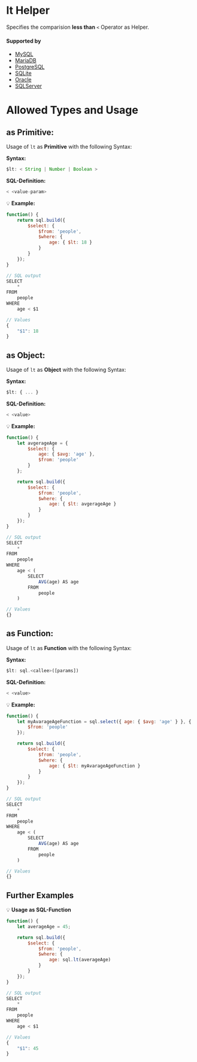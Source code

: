 # lt Helper
Specifies the comparision **less than** `<` Operator as Helper.

#### Supported by
- [MySQL](https://dev.mysql.com/doc/refman/5.7/en/func-op-summary-ref.html)
- [MariaDB](https://mariadb.com/kb/en/library/less-than/)
- [PostgreSQL](https://www.postgresql.org/docs/9.5/static/functions-comparison.html)
- [SQLite](https://sqlite.org/lang_expr.html)
- [Oracle](https://docs.oracle.com/html/A95915_01/sqopr.htm#sthref149)
- [SQLServer](https://docs.microsoft.com/en-US/sql/t-sql/language-elements/less-than-transact-sql)

# Allowed Types and Usage

## as Primitive:

Usage of `lt` as **Primitive** with the following Syntax:

**Syntax:**

```javascript
$lt: < String | Number | Boolean >
```

**SQL-Definition:**
```javascript
< <value-param>
```

:bulb: **Example:**
```javascript
function() {
    return sql.build({
        $select: {
            $from: 'people',
            $where: {
                age: { $lt: 18 }
            }
        }
    });
}

// SQL output
SELECT
    *
FROM
    people
WHERE
    age < $1

// Values
{
    "$1": 18
}
```

## as Object:

Usage of `lt` as **Object** with the following Syntax:

**Syntax:**

```javascript
$lt: { ... }
```

**SQL-Definition:**
```javascript
< <value>
```

:bulb: **Example:**
```javascript
function() {
    let avgerageAge = {
        $select: {
            age: { $avg: 'age' },
            $from: 'people'
        }
    };

    return sql.build({
        $select: {
            $from: 'people',
            $where: {
                age: { $lt: avgerageAge }
            }
        }
    });
}

// SQL output
SELECT
    *
FROM
    people
WHERE
    age < (
        SELECT
            AVG(age) AS age
        FROM
            people
    )

// Values
{}
```

## as Function:

Usage of `lt` as **Function** with the following Syntax:

**Syntax:**

```javascript
$lt: sql.<callee>([params])
```

**SQL-Definition:**
```javascript
< <value>
```

:bulb: **Example:**
```javascript
function() {
    let myAvarageAgeFunction = sql.select({ age: { $avg: 'age' } }, {
        $from: 'people'
    });

    return sql.build({
        $select: {
            $from: 'people',
            $where: {
                age: { $lt: myAvarageAgeFunction }
            }
        }
    });
}

// SQL output
SELECT
    *
FROM
    people
WHERE
    age < (
        SELECT
            AVG(age) AS age
        FROM
            people
    )

// Values
{}
```

## Further Examples

:bulb: **Usage as SQL-Function**
```javascript
function() {
    let averageAge = 45;

    return sql.build({
        $select: {
            $from: 'people',
            $where: {
                age: sql.lt(averageAge)
            }
        }
    });
}

// SQL output
SELECT
    *
FROM
    people
WHERE
    age < $1

// Values
{
    "$1": 45
}
```

